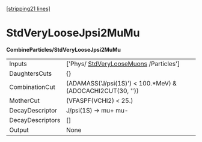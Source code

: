 [[stripping21 lines]](./stripping21-commonparticles)

# StdVeryLooseJpsi2MuMu

**CombineParticles/StdVeryLooseJpsi2MuMu**

|                  |                                                                             |
|------------------|-----------------------------------------------------------------------------|
| Inputs           | ['Phys/ [StdVeryLooseMuons](./stripping21-stdveryloosemuons) /Particles'] |
| DaughtersCuts    | {}                                                                          |
| CombinationCut   | (ADAMASS('J/psi(1S)') \< 100.\*MeV) & (ADOCACHI2CUT(30, ''))                |
| MotherCut        | (VFASPF(VCHI2) \< 25.)                                                      |
| DecayDescriptor  | J/psi(1S) -\> mu+ mu-                                                       |
| DecayDescriptors | []                                                                        |
| Output           | None                                                                        |
